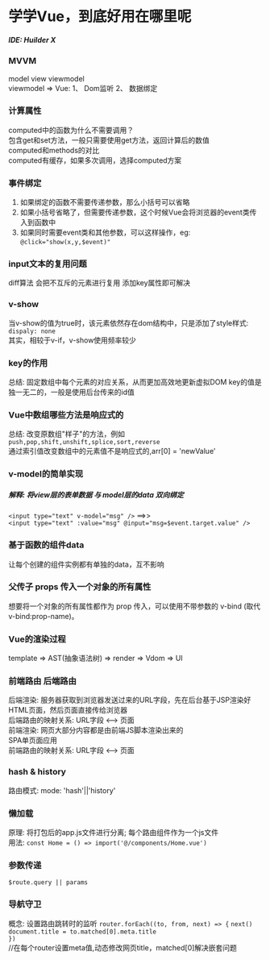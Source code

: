 # 学学Vue，到底好用在哪里呢
##### IDE: Huilder X 
### MVVM
model view viewmodel  
viewmodel =>  Vue: 1、 Dom监听  2、 数据绑定

### 计算属性
computed中的函数为什么不需要调用？  
	包含get和set方法，一般只需要使用get方法，返回计算后的数值  
computed和methods的对比  
	computed有缓存，如果多次调用，选择computed方案  
	
### 事件绑定
1. 如果绑定的函数不需要传递参数，那么小括号可以省略  
2. 如果小括号省略了，但需要传递参数，这个时候Vue会将浏览器的event类传入到函数中  
3. 如果同时需要event类和其他参数，可以这样操作，eg: `@click="show(x,y,$event)"`  

### input文本的复用问题
diff算法 会把不互斥的元素进行复用 添加key属性即可解决  

### v-show
当v-show的值为true时，该元素依然存在dom结构中，只是添加了style样式: `dispaly: none`  
其实，相较于v-if，v-show使用频率较少  

### key的作用
总结: 固定数组中每个元素的对应关系，从而更加高效地更新虚拟DOM
key的值是独一无二的，一般是使用后台传来的id值

### Vue中数组哪些方法是响应式的
总结: 改变原数组"样子"的方法，例如`push,pop,shift,unshift,splice,sort,reverse`  
通过索引值改变数组中的元素值不是响应式的,arr[0] = 'newValue'  

### v-model的简单实现
##### 解释: 将view层的表单数据 与 model层的data 双向绑定
`<input type="text" v-model="msg" />`
	==>>	
`<input type="text" :value="msg" @input="msg=$event.target.value" />`

### 基于函数的组件data
让每个创建的组件实例都有单独的data，互不影响  

### 父传子 props 传入一个对象的所有属性
想要将一个对象的所有属性都作为 prop 传入，可以使用不带参数的 v-bind (取代 v-bind:prop-name)。  

### Vue的渲染过程
  template => AST(抽象语法树) => render => Vdom => UI  

### 前端路由 后端路由
  后端渲染: 服务器获取到浏览器发送过来的URL字段，先在后台基于JSP渲染好HTML页面，然后页面直接传给浏览器  
    后端路由的映射关系: URL字段 <--> 页面  
  前端渲染: 网页大部分内容都是由前端JS脚本渲染出来的   
    SPA单页面应用  
    前端路由的映射关系: URL字段 <--> 页面  

### hash & history
  路由模式: mode: 'hash'||'history'  

### 懒加载
  原理: 将打包后的app.js文件进行分离; 每个路由组件作为一个js文件  
  用法: `const Home = () => import('@/components/Home.vue')`

### 参数传递
  `$route.query || params`

### 导航守卫
  概念: 设置路由跳转时的监听
  `router.forEach((to, from, next) => {`
    `next()`
    `document.title = to.matched[0].meta.title`  
  `})`  
      //在每个router设置meta值,动态修改网页title，matched\[0\]解决嵌套问题